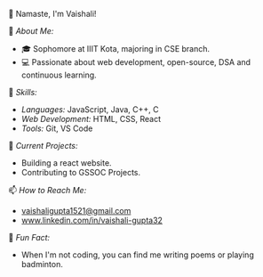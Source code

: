 👋 Namaste, I'm Vaishali!


🌱 *About Me:*
- 🎓 Sophomore at IIIT Kota, majoring in CSE branch.
- 💻 Passionate about web development, open-source, DSA and continuous learning.

🌟 *Skills:*
- *Languages:* JavaScript, Java, C++, C
- *Web Development:* HTML, CSS, React
- *Tools:* Git, VS Code

🔭 *Current Projects:*
- Building a react website.
- Contributing to GSSOC Projects.

📫 *How to Reach Me:*
- vaishaligupta1521@gmail.com
- www.linkedin.com/in/vaishali-gupta32

📝 *Fun Fact:*
- When I'm not coding, you can find me writing poems or playing badminton.

<!---
vaishali-gupta32/vaishali-gupta32 is a ✨ special ✨ repository because its `README.md` (this file) appears on your GitHub profile.
You can click the Preview link to take a look at your changes.
--->
